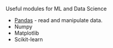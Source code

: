 Useful modules for ML and Data Science

+ [Pandas](pyPandas.md) - read and manipulate data.
+ Numpy
+ Matplotlib
+ Scikit-learn